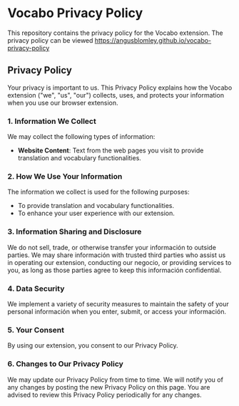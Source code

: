 # Vocabo Privacy Policy

This repository contains the privacy policy for the Vocabo extension. The privacy policy can be viewed https://angusblomley.github.io/vocabo-privacy-policy

## Privacy Policy

Your privacy is important to us. This Privacy Policy explains how the Vocabo extension ("we", "us", "our") collects, uses, and protects your information when you use our browser extension.

### 1. Information We Collect
We may collect the following types of information:
- **Website Content**: Text from the web pages you visit to provide translation and vocabulary functionalities.

### 2. How We Use Your Information
The information we collect is used for the following purposes:
- To provide translation and vocabulary functionalities.
- To enhance your user experience with our extension.

### 3. Information Sharing and Disclosure
We do not sell, trade, or otherwise transfer your información to outside parties. We may share información with trusted third parties who assist us in operating our extension, conducting our negocio, or providing services to you, as long as those parties agree to keep this información confidential.

### 4. Data Security
We implement a variety of security measures to maintain the safety of your personal información when you enter, submit, or access your información.

### 5. Your Consent
By using our extension, you consent to our Privacy Policy.

### 6. Changes to Our Privacy Policy
We may update our Privacy Policy from time to time. We will notify you of any changes by posting the new Privacy Policy on this page. You are advised to review this Privacy Policy periodically for any changes.
